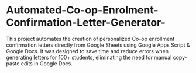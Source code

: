 # Automated-Co-op-Enrolment-Confirmation-Letter-Generator-
This project automates the creation of personalized Co-op enrollment confirmation letters directly from Google Sheets using Google Apps Script &amp; Google Docs.  It was designed to save time and reduce errors when generating letters for 100+ students, eliminating the need for manual copy-paste edits in Google Docs.
